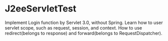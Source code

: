 # J2eeServletTest

Implement Login function by Servlet 3.0, without Spring.
Learn how to user servlet scope, such as request, session, and context.
How to use redirect(belongs to response) and forward(belongs to RequestDispatcher).
